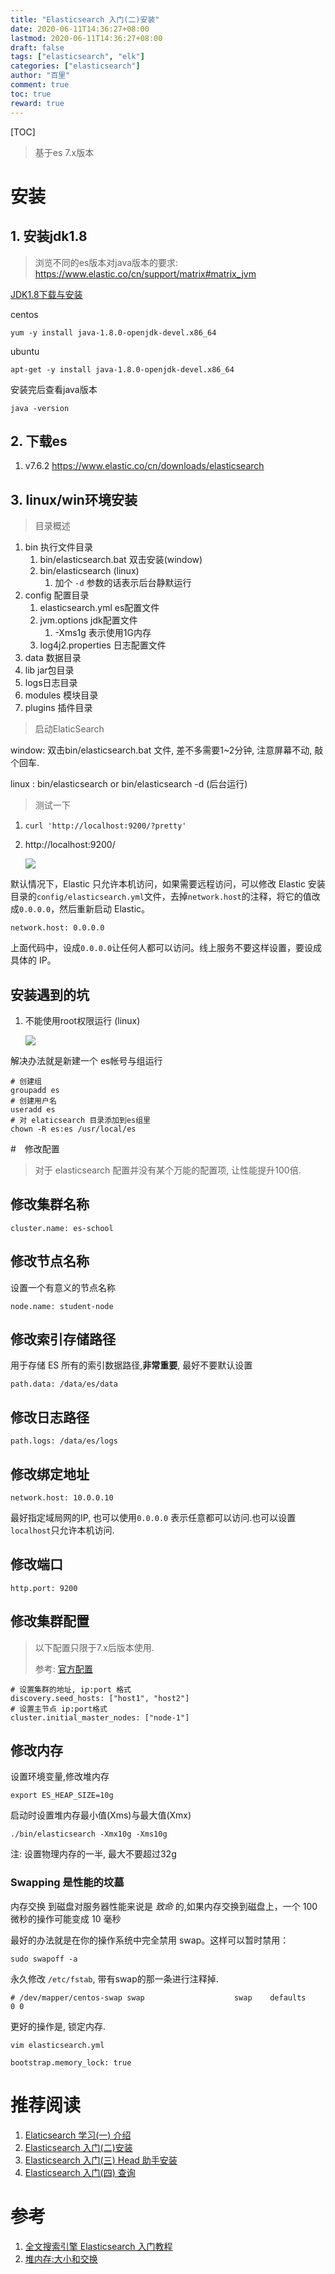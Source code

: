 ```yaml
---
title: "Elasticsearch 入门(二)安装"
date: 2020-06-11T14:36:27+08:00
lastmod: 2020-06-11T14:36:27+08:00
draft: false
tags: ["elasticsearch", "elk"]
categories: ["elasticsearch"]
author: "百里"
comment: true
toc: true
reward: true
---
```


[TOC]

> 基于es 7.x版本

# 安装

## 1. 安装jdk1.8

> 浏览不同的es版本对java版本的要求: https://www.elastic.co/cn/support/matrix#matrix_jvm

[JDK1.8下载与安装](https://www.jianshu.com/p/efef80171a4a)

centos 

```
yum -y install java-1.8.0-openjdk-devel.x86_64
```

ubuntu

```
apt-get -y install java-1.8.0-openjdk-devel.x86_64
```

安装完后查看java版本

```
java -version
```

## 2. 下载es
1. v7.6.2
https://www.elastic.co/cn/downloads/elasticsearch

## 3. linux/win环境安装

> 目录概述
1. bin 执行文件目录 
	1. bin/elasticsearch.bat 双击安装(window)
	2. bin/elasticsearch (linux) 
	   1. 加个 `-d`  参数的话表示后台静默运行
1. config 配置目录 
   1.  elasticsearch.yml es配置文件
   1. jvm.options jdk配置文件
      1.  -Xms1g 表示使用1G内存
   1.  log4j2.properties 日志配置文件
1.  data 数据目录
1.  lib jar包目录
1.  logs日志目录
1.  modules 模块目录
1.  plugins 插件目录 

> 启动ElaticSearch 

window: 双击bin/elasticsearch.bat 文件, 差不多需要1~2分钟, 注意屏幕不动, 敲个回车.

linux : bin/elasticsearch  or bin/elasticsearch -d (后台运行)

> 测试一下

1. `curl 'http://localhost:9200/?pretty'`
2. http://localhost:9200/

   ![](http://img.sgfoot.com/b/20200416212147.png?imageslim)

默认情况下，Elastic 只允许本机访问，如果需要远程访问，可以修改 Elastic 安装目录的`config/elasticsearch.yml`文件，去掉`network.host`的注释，将它的值改成`0.0.0.0`，然后重新启动 Elastic。

```
network.host: 0.0.0.0
```

上面代码中，设成`0.0.0.0`让任何人都可以访问。线上服务不要这样设置，要设成具体的 IP。

## 安装遇到的坑

1. 不能使用root权限运行 (linux)

   ![](http://img.sgfoot.com/b/20200714155701.png?imageslim)

解决办法就是新建一个 es帐号与组运行

```
# 创建组
groupadd es
# 创建用户名
useradd es
# 对 elaticsearch 目录添加到es组里
chown -R es:es /usr/local/es
```

#　修改配置

> 对于 elasticsearch 配置并没有某个万能的配置项, 让性能提升100倍.

## 修改集群名称

```
cluster.name: es-school
```

## 修改节点名称

设置一个有意义的节点名称

```
node.name: student-node
```

## 修改索引存储路径

用于存储 ES 所有的索引数据路径,**非常重要**, 最好不要默认设置

```
path.data: /data/es/data
```

## 修改日志路径 

```
path.logs: /data/es/logs
```

## 修改绑定地址

```
network.host: 10.0.0.10
```

最好指定域局网的IP, 也可以使用`0.0.0.0` 表示任意都可以访问.也可以设置`localhost`只允许本机访问.

##  修改端口

```
http.port: 9200
```

## 修改集群配置

> 以下配置只限于7.x后版本使用.
>
> 参考: [官方配置](https://www.elastic.co/guide/en/elasticsearch/reference/7.0/discovery-settings.html)

```
# 设置集群的地址, ip:port 格式
discovery.seed_hosts: ["host1", "host2"]
# 设置主节点 ip:port格式
cluster.initial_master_nodes: ["node-1"]
```



## 修改内存

设置环境变量,修改堆内存

```
export ES_HEAP_SIZE=10g
```

启动时设置堆内存最小值(Xms)与最大值(Xmx)

```
./bin/elasticsearch -Xmx10g -Xms10g 
```

注: 设置物理内存的一半, 最大不要超过32g

### Swapping 是性能的坟墓

内存交换 到磁盘对服务器性能来说是 *致命* 的,如果内存交换到磁盘上，一个 100 微秒的操作可能变成 10 毫秒

最好的办法就是在你的操作系统中完全禁用 swap。这样可以暂时禁用：

```
sudo swapoff -a
```

永久修改 `/etc/fstab`, 带有swap的那一条进行注释掉.

```
# /dev/mapper/centos-swap swap                    swap    defaults        0 0
```

更好的操作是, 锁定内存.

 `vim elasticsearch.yml`

```
bootstrap.memory_lock: true
```



# 推荐阅读

1. [Elaticsearch 学习(一) 介绍](https://www.sgfoot.com/es-info.html)
2. [Elasticsearch 入门(二)安装](https://www.sgfoot.com/es-install.html)
3. [Elasticsearch 入门(三) Head 助手安装](https://www.sgfoot.com/es-head.html)
4. [Elasticsearch 入门(四) 查询](https://www.sgfoot.com/es-search.html)

# 参考

1. [全文搜索引擎 Elasticsearch 入门教程](http://www.ruanyifeng.com/blog/2017/08/elasticsearch.html)
2. [堆内存:大小和交换](https://www.elastic.co/guide/cn/elasticsearch/guide/current/heap-sizing.html)